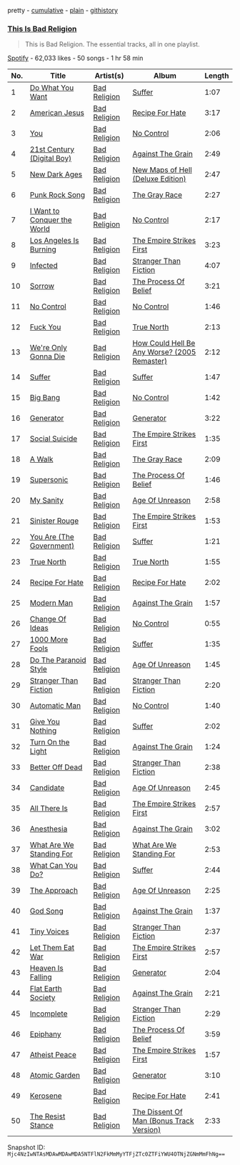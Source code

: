 pretty - [cumulative](/playlists/cumulative/37i9dQZF1DZ06evO1t2kBq.md) - [plain](/playlists/plain/37i9dQZF1DZ06evO1t2kBq) - [githistory](https://github.githistory.xyz/mackorone/spotify-playlist-archive/blob/main/playlists/plain/37i9dQZF1DZ06evO1t2kBq)

### [This Is Bad Religion](https://open.spotify.com/playlist/37i9dQZF1DZ06evO1t2kBq)

> This is Bad Religion\. The essential tracks, all in one playlist.

[Spotify](https://open.spotify.com/user/spotify) - 62,033 likes - 50 songs - 1 hr 58 min

| No. | Title | Artist(s) | Album | Length |
|---|---|---|---|---|
| 1 | [Do What You Want](https://open.spotify.com/track/6kE91QjOimRTG5BW1BBj4D) | [Bad Religion](https://open.spotify.com/artist/2yJwXpWAQOOl5XFzbCxLs9) | [Suffer](https://open.spotify.com/album/2tQSaVTntSAVbDognInDQo) | 1:07 |
| 2 | [American Jesus](https://open.spotify.com/track/5TZn3LQSWwVPnBlPgFKb54) | [Bad Religion](https://open.spotify.com/artist/2yJwXpWAQOOl5XFzbCxLs9) | [Recipe For Hate](https://open.spotify.com/album/1DMLunJrzPkQws2uQU797l) | 3:17 |
| 3 | [You](https://open.spotify.com/track/71dRBSmaKMdaFZPeZlVzf5) | [Bad Religion](https://open.spotify.com/artist/2yJwXpWAQOOl5XFzbCxLs9) | [No Control](https://open.spotify.com/album/3efgo1fUo21py17Z7jGsle) | 2:06 |
| 4 | [21st Century \(Digital Boy\)](https://open.spotify.com/track/7C794YeXiiSdlvGLxgabkd) | [Bad Religion](https://open.spotify.com/artist/2yJwXpWAQOOl5XFzbCxLs9) | [Against The Grain](https://open.spotify.com/album/5QTyi6ndfGO5vF4DcNgM97) | 2:49 |
| 5 | [New Dark Ages](https://open.spotify.com/track/5eNHe2dlIgKGe9SIwu90Va) | [Bad Religion](https://open.spotify.com/artist/2yJwXpWAQOOl5XFzbCxLs9) | [New Maps of Hell \(Deluxe Edition\)](https://open.spotify.com/album/48QpNk2Ubidb2gZyKymSUA) | 2:47 |
| 6 | [Punk Rock Song](https://open.spotify.com/track/5ACDC1gxAUXYDWherVKOiX) | [Bad Religion](https://open.spotify.com/artist/2yJwXpWAQOOl5XFzbCxLs9) | [The Gray Race](https://open.spotify.com/album/3noW0E8h93SBl56WTNu2y5) | 2:27 |
| 7 | [I Want to Conquer the World](https://open.spotify.com/track/0BlNkCzdgYi9eJXwnYUho9) | [Bad Religion](https://open.spotify.com/artist/2yJwXpWAQOOl5XFzbCxLs9) | [No Control](https://open.spotify.com/album/3efgo1fUo21py17Z7jGsle) | 2:17 |
| 8 | [Los Angeles Is Burning](https://open.spotify.com/track/0biGKHOtNVGM14sRSztyKq) | [Bad Religion](https://open.spotify.com/artist/2yJwXpWAQOOl5XFzbCxLs9) | [The Empire Strikes First](https://open.spotify.com/album/42uZcfyZzRmzBnEyyGGjQE) | 3:23 |
| 9 | [Infected](https://open.spotify.com/track/16E7LWSzLLMPWYGNCwu7Sc) | [Bad Religion](https://open.spotify.com/artist/2yJwXpWAQOOl5XFzbCxLs9) | [Stranger Than Fiction](https://open.spotify.com/album/4yzTm8IjIyybhPFGMTyv2N) | 4:07 |
| 10 | [Sorrow](https://open.spotify.com/track/5KiS8SFnu21xI74mHgfZ3D) | [Bad Religion](https://open.spotify.com/artist/2yJwXpWAQOOl5XFzbCxLs9) | [The Process Of Belief](https://open.spotify.com/album/0t2Xi8RYL4d7iEuIbUE4zI) | 3:21 |
| 11 | [No Control](https://open.spotify.com/track/0gbrepTKKXEYFQJ6tNCbid) | [Bad Religion](https://open.spotify.com/artist/2yJwXpWAQOOl5XFzbCxLs9) | [No Control](https://open.spotify.com/album/3efgo1fUo21py17Z7jGsle) | 1:46 |
| 12 | [Fuck You](https://open.spotify.com/track/0Yk3FzkNpuZUYY59j9p6eN) | [Bad Religion](https://open.spotify.com/artist/2yJwXpWAQOOl5XFzbCxLs9) | [True North](https://open.spotify.com/album/64wdVyEDGVxfRsanjWxy2z) | 2:13 |
| 13 | [We're Only Gonna Die](https://open.spotify.com/track/4c066sJzrKuIceqJ0k9ulg) | [Bad Religion](https://open.spotify.com/artist/2yJwXpWAQOOl5XFzbCxLs9) | [How Could Hell Be Any Worse? \(2005 Remaster\)](https://open.spotify.com/album/7G9tRlpSNYGMzAjcjpgIJP) | 2:12 |
| 14 | [Suffer](https://open.spotify.com/track/7AoWDXgfVQO8pK4hb0Kswt) | [Bad Religion](https://open.spotify.com/artist/2yJwXpWAQOOl5XFzbCxLs9) | [Suffer](https://open.spotify.com/album/2tQSaVTntSAVbDognInDQo) | 1:47 |
| 15 | [Big Bang](https://open.spotify.com/track/318CznWjAUDlkYDHP2VYTQ) | [Bad Religion](https://open.spotify.com/artist/2yJwXpWAQOOl5XFzbCxLs9) | [No Control](https://open.spotify.com/album/3efgo1fUo21py17Z7jGsle) | 1:42 |
| 16 | [Generator](https://open.spotify.com/track/1a42up3NBd91HTCbmYKMq4) | [Bad Religion](https://open.spotify.com/artist/2yJwXpWAQOOl5XFzbCxLs9) | [Generator](https://open.spotify.com/album/31CyVs73lB9MrLOTHBeEgr) | 3:22 |
| 17 | [Social Suicide](https://open.spotify.com/track/5zZgoYzUjsLINdPEt7VoWO) | [Bad Religion](https://open.spotify.com/artist/2yJwXpWAQOOl5XFzbCxLs9) | [The Empire Strikes First](https://open.spotify.com/album/42uZcfyZzRmzBnEyyGGjQE) | 1:35 |
| 18 | [A Walk](https://open.spotify.com/track/3Hu5WwPUx6tVhqdqbbGPo8) | [Bad Religion](https://open.spotify.com/artist/2yJwXpWAQOOl5XFzbCxLs9) | [The Gray Race](https://open.spotify.com/album/3noW0E8h93SBl56WTNu2y5) | 2:09 |
| 19 | [Supersonic](https://open.spotify.com/track/24Z9YNvIlWNjYraAqyUgSh) | [Bad Religion](https://open.spotify.com/artist/2yJwXpWAQOOl5XFzbCxLs9) | [The Process Of Belief](https://open.spotify.com/album/0t2Xi8RYL4d7iEuIbUE4zI) | 1:46 |
| 20 | [My Sanity](https://open.spotify.com/track/0KNKU0I1iNOydBWTjbfJVx) | [Bad Religion](https://open.spotify.com/artist/2yJwXpWAQOOl5XFzbCxLs9) | [Age Of Unreason](https://open.spotify.com/album/1GNAN3xxTAYedMvS9CEOdz) | 2:58 |
| 21 | [Sinister Rouge](https://open.spotify.com/track/36aS89QHtfR02T1oHRBOe3) | [Bad Religion](https://open.spotify.com/artist/2yJwXpWAQOOl5XFzbCxLs9) | [The Empire Strikes First](https://open.spotify.com/album/42uZcfyZzRmzBnEyyGGjQE) | 1:53 |
| 22 | [You Are \(The Government\)](https://open.spotify.com/track/4uKMHiWSI5omiZrSAUjrH8) | [Bad Religion](https://open.spotify.com/artist/2yJwXpWAQOOl5XFzbCxLs9) | [Suffer](https://open.spotify.com/album/2tQSaVTntSAVbDognInDQo) | 1:21 |
| 23 | [True North](https://open.spotify.com/track/58lZHE1P9WuNtoKJl9EoC7) | [Bad Religion](https://open.spotify.com/artist/2yJwXpWAQOOl5XFzbCxLs9) | [True North](https://open.spotify.com/album/64wdVyEDGVxfRsanjWxy2z) | 1:55 |
| 24 | [Recipe For Hate](https://open.spotify.com/track/56V6F89n5wnU80jsZ9Rbqn) | [Bad Religion](https://open.spotify.com/artist/2yJwXpWAQOOl5XFzbCxLs9) | [Recipe For Hate](https://open.spotify.com/album/1DMLunJrzPkQws2uQU797l) | 2:02 |
| 25 | [Modern Man](https://open.spotify.com/track/4OPFX9TRHlEz1M5JGCvoiL) | [Bad Religion](https://open.spotify.com/artist/2yJwXpWAQOOl5XFzbCxLs9) | [Against The Grain](https://open.spotify.com/album/5QTyi6ndfGO5vF4DcNgM97) | 1:57 |
| 26 | [Change Of Ideas](https://open.spotify.com/track/5xesgknt9epKNcaMq6irot) | [Bad Religion](https://open.spotify.com/artist/2yJwXpWAQOOl5XFzbCxLs9) | [No Control](https://open.spotify.com/album/3efgo1fUo21py17Z7jGsle) | 0:55 |
| 27 | [1000 More Fools](https://open.spotify.com/track/1pSGzkQRKnZLzfEYvOgNTB) | [Bad Religion](https://open.spotify.com/artist/2yJwXpWAQOOl5XFzbCxLs9) | [Suffer](https://open.spotify.com/album/2tQSaVTntSAVbDognInDQo) | 1:35 |
| 28 | [Do The Paranoid Style](https://open.spotify.com/track/2kT4Xbm7e82XVnuPcU0fu7) | [Bad Religion](https://open.spotify.com/artist/2yJwXpWAQOOl5XFzbCxLs9) | [Age Of Unreason](https://open.spotify.com/album/1GNAN3xxTAYedMvS9CEOdz) | 1:45 |
| 29 | [Stranger Than Fiction](https://open.spotify.com/track/6ZCDfhSSqvpM8rW344srSM) | [Bad Religion](https://open.spotify.com/artist/2yJwXpWAQOOl5XFzbCxLs9) | [Stranger Than Fiction](https://open.spotify.com/album/4yzTm8IjIyybhPFGMTyv2N) | 2:20 |
| 30 | [Automatic Man](https://open.spotify.com/track/2W852Ax2YYdzFMJVXaG45G) | [Bad Religion](https://open.spotify.com/artist/2yJwXpWAQOOl5XFzbCxLs9) | [No Control](https://open.spotify.com/album/3efgo1fUo21py17Z7jGsle) | 1:40 |
| 31 | [Give You Nothing](https://open.spotify.com/track/4dazQYZhFapxo1o1GsQ6ce) | [Bad Religion](https://open.spotify.com/artist/2yJwXpWAQOOl5XFzbCxLs9) | [Suffer](https://open.spotify.com/album/2tQSaVTntSAVbDognInDQo) | 2:02 |
| 32 | [Turn On the Light](https://open.spotify.com/track/2aCuA3PDvmDrPCo1MIyJ1Q) | [Bad Religion](https://open.spotify.com/artist/2yJwXpWAQOOl5XFzbCxLs9) | [Against The Grain](https://open.spotify.com/album/5QTyi6ndfGO5vF4DcNgM97) | 1:24 |
| 33 | [Better Off Dead](https://open.spotify.com/track/5cySEdHrutJQq3lw2Y0lqP) | [Bad Religion](https://open.spotify.com/artist/2yJwXpWAQOOl5XFzbCxLs9) | [Stranger Than Fiction](https://open.spotify.com/album/4yzTm8IjIyybhPFGMTyv2N) | 2:38 |
| 34 | [Candidate](https://open.spotify.com/track/3NpXeqnYkOGLSZNsG9SfTj) | [Bad Religion](https://open.spotify.com/artist/2yJwXpWAQOOl5XFzbCxLs9) | [Age Of Unreason](https://open.spotify.com/album/1GNAN3xxTAYedMvS9CEOdz) | 2:45 |
| 35 | [All There Is](https://open.spotify.com/track/5mC5BYYc2yoAm3vGvA5hml) | [Bad Religion](https://open.spotify.com/artist/2yJwXpWAQOOl5XFzbCxLs9) | [The Empire Strikes First](https://open.spotify.com/album/42uZcfyZzRmzBnEyyGGjQE) | 2:57 |
| 36 | [Anesthesia](https://open.spotify.com/track/59ojk4py5trvRvdZeIolNa) | [Bad Religion](https://open.spotify.com/artist/2yJwXpWAQOOl5XFzbCxLs9) | [Against The Grain](https://open.spotify.com/album/5QTyi6ndfGO5vF4DcNgM97) | 3:02 |
| 37 | [What Are We Standing For](https://open.spotify.com/track/0TilqqFE4PTarkBCsx3udk) | [Bad Religion](https://open.spotify.com/artist/2yJwXpWAQOOl5XFzbCxLs9) | [What Are We Standing For](https://open.spotify.com/album/4tuKq2JV7r88OLVORQMWKK) | 2:53 |
| 38 | [What Can You Do?](https://open.spotify.com/track/0q1riGCpISLw7zTGQLiuPG) | [Bad Religion](https://open.spotify.com/artist/2yJwXpWAQOOl5XFzbCxLs9) | [Suffer](https://open.spotify.com/album/2tQSaVTntSAVbDognInDQo) | 2:44 |
| 39 | [The Approach](https://open.spotify.com/track/5Oyt7rwRrplyyNyRSRjVc8) | [Bad Religion](https://open.spotify.com/artist/2yJwXpWAQOOl5XFzbCxLs9) | [Age Of Unreason](https://open.spotify.com/album/1GNAN3xxTAYedMvS9CEOdz) | 2:25 |
| 40 | [God Song](https://open.spotify.com/track/0EhzHcEryTCWHaL98TdzIA) | [Bad Religion](https://open.spotify.com/artist/2yJwXpWAQOOl5XFzbCxLs9) | [Against The Grain](https://open.spotify.com/album/5QTyi6ndfGO5vF4DcNgM97) | 1:37 |
| 41 | [Tiny Voices](https://open.spotify.com/track/1XrTWPYZbc0yLpBLY3rKD9) | [Bad Religion](https://open.spotify.com/artist/2yJwXpWAQOOl5XFzbCxLs9) | [Stranger Than Fiction](https://open.spotify.com/album/4yzTm8IjIyybhPFGMTyv2N) | 2:37 |
| 42 | [Let Them Eat War](https://open.spotify.com/track/0734v426krcGYoB7d3763w) | [Bad Religion](https://open.spotify.com/artist/2yJwXpWAQOOl5XFzbCxLs9) | [The Empire Strikes First](https://open.spotify.com/album/42uZcfyZzRmzBnEyyGGjQE) | 2:57 |
| 43 | [Heaven Is Falling](https://open.spotify.com/track/7qXQ8yHfnTGMYSF1gAwpum) | [Bad Religion](https://open.spotify.com/artist/2yJwXpWAQOOl5XFzbCxLs9) | [Generator](https://open.spotify.com/album/31CyVs73lB9MrLOTHBeEgr) | 2:04 |
| 44 | [Flat Earth Society](https://open.spotify.com/track/1Oi1eyyLNTEj7nkWNlW898) | [Bad Religion](https://open.spotify.com/artist/2yJwXpWAQOOl5XFzbCxLs9) | [Against The Grain](https://open.spotify.com/album/5QTyi6ndfGO5vF4DcNgM97) | 2:21 |
| 45 | [Incomplete](https://open.spotify.com/track/3cZxrIwGDz6lKi2S1XMgmA) | [Bad Religion](https://open.spotify.com/artist/2yJwXpWAQOOl5XFzbCxLs9) | [Stranger Than Fiction](https://open.spotify.com/album/4yzTm8IjIyybhPFGMTyv2N) | 2:29 |
| 46 | [Epiphany](https://open.spotify.com/track/7AXcgpdL2oJWnI1BCLLeWI) | [Bad Religion](https://open.spotify.com/artist/2yJwXpWAQOOl5XFzbCxLs9) | [The Process Of Belief](https://open.spotify.com/album/0t2Xi8RYL4d7iEuIbUE4zI) | 3:59 |
| 47 | [Atheist Peace](https://open.spotify.com/track/72VqIWmCDS423j8TglfMWK) | [Bad Religion](https://open.spotify.com/artist/2yJwXpWAQOOl5XFzbCxLs9) | [The Empire Strikes First](https://open.spotify.com/album/42uZcfyZzRmzBnEyyGGjQE) | 1:57 |
| 48 | [Atomic Garden](https://open.spotify.com/track/0iKBQiTlNxTUPeBDCzlFRP) | [Bad Religion](https://open.spotify.com/artist/2yJwXpWAQOOl5XFzbCxLs9) | [Generator](https://open.spotify.com/album/31CyVs73lB9MrLOTHBeEgr) | 3:10 |
| 49 | [Kerosene](https://open.spotify.com/track/29UzZipBctdph1OIIGVzrS) | [Bad Religion](https://open.spotify.com/artist/2yJwXpWAQOOl5XFzbCxLs9) | [Recipe For Hate](https://open.spotify.com/album/1DMLunJrzPkQws2uQU797l) | 2:41 |
| 50 | [The Resist Stance](https://open.spotify.com/track/7t6MmzZIQUH5oa0Fxgqyst) | [Bad Religion](https://open.spotify.com/artist/2yJwXpWAQOOl5XFzbCxLs9) | [The Dissent Of Man \(Bonus Track Version\)](https://open.spotify.com/album/1wMkiD60ZCqlZQZ3m7kXSc) | 2:33 |

Snapshot ID: `Mjc4NzIwNTAsMDAwMDAwMDA5NTFlN2FkMmMyYTFjZTc0ZTFiYWU4OTNjZGNmMmFhNg==`
